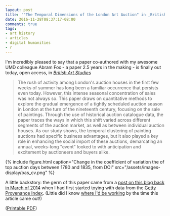 ```yaml
---
layout: post
title: '"The Temporal Dimensions of the London Art Auction" in _British Art Studies_'
date: 2016-11-28T08:37:17-08:00
comments: true
tags:
- art history
- articles
- digital humanities
- r
---
```


I'm incredibly pleased to say that a paper co-authored with my awesome UMD colleague Abram Fox - a paper 2.5 years in the making - is finally out today, open access, in [_British Art Studies_](https://doi.org/10.17658/issn.2058-5462/issue-04/afox-mlincoln)

>The rush of activity among London's auction houses in the first few weeks of summer has long been a familiar occurrence that persists even today. 
However, this intense seasonal concentration of sales was not always so. 
This paper draws on quantitative methods to explore the gradual emergence of a tightly scheduled auction season in London at the turn of the nineteenth century, focusing on the sale of paintings. 
Through the use of historical auction catalogue data, the paper traces the ways in which this shift varied across different segments of the auction market, as well as between individual auction houses. 
As our study shows, the temporal clustering of painting auctions had specific business advantages, but it also played a key role in enhancing the social import of these auctions, demarcating an annual, weeks-long "event" looked to with anticipation and excitement by auctioneers and buyers alike.

{% include figure.html caption="Change in the coefficient of variation the of top auction days between 1780 and 1835, from DOI" src="/assets/images-display/bas_cv.png" %}

A little backstory: the germ of this paper came from a [post on this blog back in March of 2014](/2014/03/17/doing-the-season-historic-art-sale-calendars.html) when I had first started toying with data from the [Getty Provenance Index](http://www.getty.edu/research/tools/provenance/search.html).
(Little did I know [where I'd be working](/2016/08/05/new-beginnings-data-research-at-the-getty-research-institute.html) by the time this article came out!)

([Printable PDF](http://pdf.britishartstudies.ac.uk/articles/issue-4-london-art-auction-1870-1835.pdf))
